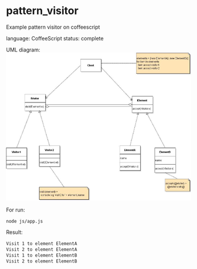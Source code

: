 # pattern_visitor
Example pattern visitor on coffeescript

language: CoffeeScript
status: complete

UML diagram:
![Image alt](https://github.com/DenQ/pattern_visitor/raw/master/uml/pattern_visitor.jpeg)

For run:
```
node js/app.js
```
Result:
```
Visit 1 to element ElementA
Visit 2 to element ElementA
Visit 1 to element ElementB
Visit 2 to element ElementB
```